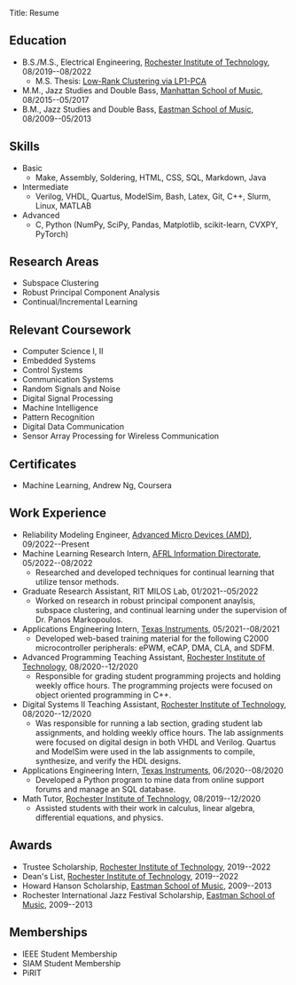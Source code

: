 Title: Resume

## Education

* B.S./M.S., Electrical Engineering, [Rochester Institute of Technology](https://www.rit.edu/), 08/2019--08/2022
    * M.S. Thesis: [Low-Rank Clustering via LP1-PCA](https://scholarworks.rit.edu/theses/11201/)
* M.M., Jazz Studies and Double Bass, [Manhattan School of Music](https://www.msmnyc.edu/), 08/2015--05/2017
* B.M., Jazz Studies and Double Bass, [Eastman School of Music](https://www.esm.rochester.edu/), 08/2009--05/2013

## Skills

* Basic
    * Make, Assembly, Soldering, HTML, CSS, SQL, Markdown, Java
* Intermediate
    * Verilog, VHDL, Quartus, ModelSim, Bash, Latex, Git, C++, Slurm, Linux, MATLAB
* Advanced
    * C, Python (NumPy, SciPy, Pandas, Matplotlib, scikit-learn, CVXPY, PyTorch)

## Research Areas

* Subspace Clustering
* Robust Principal Component Analysis
* Continual/Incremental Learning

## Relevant Coursework

* Computer Science I, II
* Embedded Systems
* Control Systems
* Communication Systems
* Random Signals and Noise
* Digital Signal Processing
* Machine Intelligence
* Pattern Recognition
* Digital Data Communication
* Sensor Array Processing for Wireless Communication

## Certificates

* Machine Learning, Andrew Ng, Coursera

## Work Experience

* Reliability Modeling Engineer, [Advanced Micro Devices (AMD)](https://www.amd.com/en/), 09/2022--Present
* Machine Learning Research Intern, [AFRL Information Directorate](https://www.afrl.af.mil/RI/), 05/2022--08/2022
    * Researched and developed techniques for continual learning that utilize tensor methods.
* Graduate Research Assistant, RIT MILOS Lab, 01/2021--05/2022
    * Worked on research in robust principal component anaylsis, subspace clustering, and continual learning under the supervision of Dr. Panos Markopoulos.
* Applications Engineering Intern, [Texas Instruments](https://www.ti.com/), 05/2021--08/2021
    * Developed web-based training material for the following C2000 microcontroller peripherals: ePWM, eCAP, DMA, CLA, and SDFM.
* Advanced Programming Teaching Assistant, [Rochester Institute of Technology](https://www.rit.edu/), 08/2020--12/2020
    * Responsible for grading student programming projects and holding weekly office hours. The programming projects were focused on object oriented programming in C++.
* Digital Systems II Teaching Assistant, [Rochester Institute of Technology](https://www.rit.edu/), 08/2020--12/2020
    * Was responsible for running a lab section, grading student lab assignments, and holding weekly office hours. The lab assignments were focused on digital design in both VHDL and Verilog. Quartus and ModelSim were used in the lab assignments to compile, synthesize, and verify the HDL designs.
* Applications Engineering Intern, [Texas Instruments](https://www.ti.com/), 06/2020--08/2020
    * Developed a Python program to mine data from online support forums and manage an SQL database.
* Math Tutor, [Rochester Institute of Technology](https://www.rit.edu/), 08/2019--12/2020
    * Assisted students with their work in calculus, linear algebra, differential equations, and physics.

## Awards

* Trustee Scholarship, [Rochester Institute of Technology](https://www.rit.edu/), 2019--2022
* Dean's List, [Rochester Institute of Technology](https://www.rit.edu/), 2019--2022
* Howard Hanson Scholarship, [Eastman School of Music](https://www.esm.rochester.edu/), 2009--2013
* Rochester International Jazz Festival Scholarship, [Eastman School of Music](https://www.esm.rochester.edu/), 2009--2013

## Memberships

* IEEE Student Membership
* SIAM Student Membership
* PiRIT
